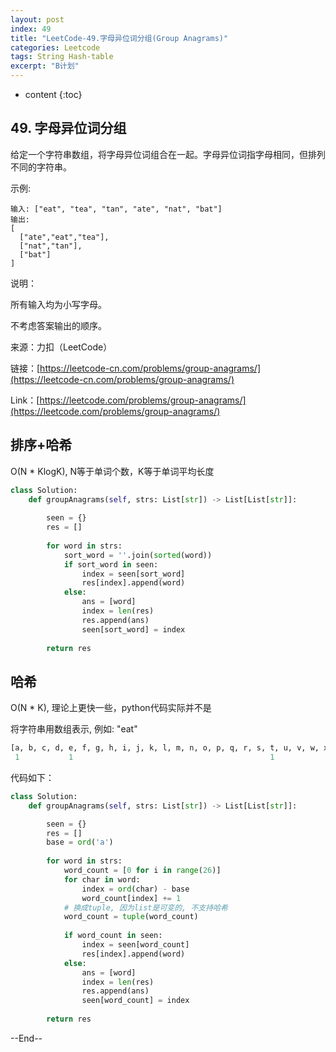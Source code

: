 ```yaml
---
layout: post
index: 49
title: "LeetCode-49.字母异位词分组(Group Anagrams)"
categories: Leetcode
tags: String Hash-table
excerpt: "B计划"
---
```


* content
{:toc}

## 49. 字母异位词分组

给定一个字符串数组，将字母异位词组合在一起。字母异位词指字母相同，但排列不同的字符串。

示例:

```
输入: ["eat", "tea", "tan", "ate", "nat", "bat"]
输出:
[
  ["ate","eat","tea"],
  ["nat","tan"],
  ["bat"]
]
```

说明：

所有输入均为小写字母。

不考虑答案输出的顺序。

来源：力扣（LeetCode）

链接：[https://leetcode-cn.com/problems/group-anagrams/](https://leetcode-cn.com/problems/group-anagrams/)

Link：[https://leetcode.com/problems/group-anagrams/](https://leetcode.com/problems/group-anagrams/)

## 排序+哈希

O(N * KlogK), N等于单词个数，K等于单词平均长度 

```python
class Solution:
    def groupAnagrams(self, strs: List[str]) -> List[List[str]]:
        
        seen = {}
        res = []
        
        for word in strs:
            sort_word = ''.join(sorted(word))
            if sort_word in seen:
                index = seen[sort_word]
                res[index].append(word)
            else:
                ans = [word]
                index = len(res)
                res.append(ans)
                seen[sort_word] = index
                
        return res 
```

## 哈希

O(N * K), 理论上更快一些，python代码实际并不是

将字符串用数组表示, 例如: "eat"

```python
[a, b, c, d, e, f, g, h, i, j, k, l, m, n, o, p, q, r, s, t, u, v, w, x, y, z]
 1           1                                            1 
```

代码如下：

```python
class Solution:
    def groupAnagrams(self, strs: List[str]) -> List[List[str]]:

        seen = {}
        res = []
        base = ord('a')
        
        for word in strs:
            word_count = [0 for i in range(26)] 
            for char in word:
                index = ord(char) - base
                word_count[index] += 1
            # ​换成tuple, 因为list是可变的, 不支持哈希
            word_count = tuple(word_count)
            
            if word_count in seen:
                index = seen[word_count]
                res[index].append(word)
            else:
                ans = [word]
                index = len(res)
                res.append(ans)
                seen[word_count] = index
                
        return res
```

--End--
